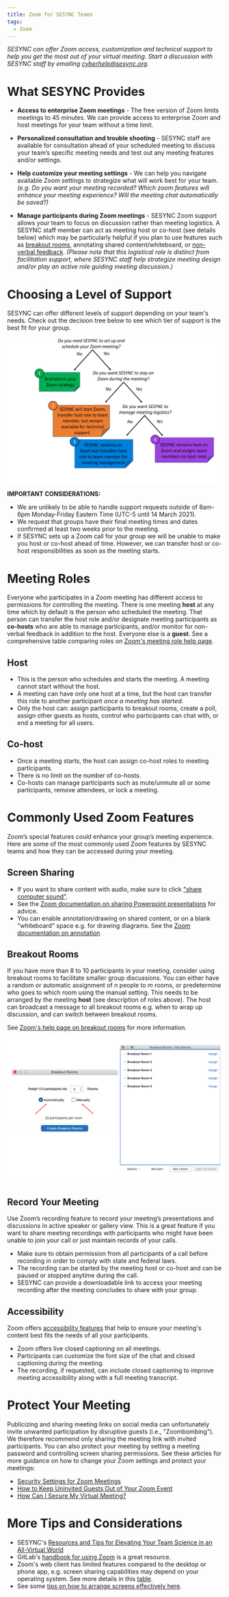 ```yaml
---
title: Zoom for SESYNC Teams
tags:
  - Zoom
---
```


*SESYNC can offer Zoom access, customization and technical support to help you get the most out of your virtual meeting. Start a discussion with SESYNC staff by emailing [cyberhelp@sesync.org](mailto:cyberhelp@sesync.org).*

# What SESYNC Provides 

- **Access to enterprise Zoom meetings** - The free version of Zoom limits meetings to 45 minutes. We can provide access to enterprise Zoom and host meetings for your team without a time limit. 

- **Personalized consultation and trouble shooting** - SESYNC staff are available for consultation ahead of your scheduled meeting to discuss your team’s specific meeting needs and test out any meeting features and/or settings.  

- **Help customize your meeting settings** - We can help you navigate available Zoom settings to strategize what will work best for your team.  *(e.g. Do you want your meeting recorded? Which zoom features will enhance your meeting experience? Will the meeting chat automatically be saved?)*

- **Manage participants during Zoom meetings** - SESYNC Zoom support allows your team to focus on discussion rather than meeting logistics.  A SESYNC staff member can act as meeting host or co-host (see details below) which may be particularly helpful if you plan to use features such as [breakout rooms](https://support.zoom.us/hc/en-us/articles/206476093-Enabling-breakout-rooms), annotating shared content/whiteboard, or [non-verbal feedback](https://support.zoom.us/hc/en-us/articles/115001286183-Nonverbal-feedback-during-meetings). *(Please note that this logistical role is distinct from facilitation support, where SESYNC staff help strategize meeting design and/or play an active role guiding meeting discussion.)*

# Choosing a Level of Support 

SESYNC can offer different levels of support depending on your team's needs. Check out the decision tree below to see which tier of support is the best fit for your group. 

![Zoom Decision Tree](/assets/images/Zoom_Figure_V2.png)

**IMPORTANT CONSIDERATIONS:**  
* We are unlikely to be able to handle support requests outside of 8am-6pm Monday-Friday Eastern Time (UTC-5 until 14 March 2021).
* We request that groups have their final meeting times and dates confirmed at least two weeks prior to the meeting.  
* If SESYNC sets up a Zoom call for your group we will be unable to make you host or co-host ahead of time. However, we can transfer host or co-host responsibilities as soon as the meeting starts.

# Meeting Roles

Everyone who participates in a Zoom meeting has different access to permissions for controlling the meeting. There is one meeting **host** at any time which by default is the person who scheduled the meeting. That person can transfer the host role and/or designate meeting participants as **co-hosts** who are able to manage participants, and/or monitor for non-verbal feedback in addition to the host. Everyone else is a **guest**. See a comprehensive table comparing roles on [Zoom's meeting role help page](https://support.zoom.us/hc/en-us/articles/360040324512-Roles-in-a-meeting). 

## Host

* This is the person who schedules and starts the meeting. A meeting cannot start without the host.
* A meeting can have only one host at a time, but the host can transfer this role to another participant *once a meeting has started*. 
* Only the host can: assign participants to breakout rooms, create a poll, assign other guests as hosts, control who participants can chat with, or end a meeting for all users.

## Co-host

* Once a meeting starts, the host can assign co-host roles to meeting participants.
* There is no limit on the number of co-hosts.
* Co-hosts can manage participants such as mute/unmute all or some participants, remove attendees, or lock a meeting.

# Commonly Used Zoom Features 

Zoom’s special features could enhance your group’s meeting experience.  Here are some of the most commonly used Zoom features by SESYNC teams and how they can be accessed during your meeting. 

## Screen Sharing 

* If you want to share content with audio, make sure to click ["share computer sound"](https://it.umn.edu/services-technologies/how-tos/zoom-share-device-sound-during-screen).
* See the [Zoom documentation on sharing Powerpoint presentations](https://support.zoom.us/hc/en-us/articles/203395347-Screen-Sharing-a-PowerPoint-Presentation) for advice.
* You can enable annotation/drawing on shared content, or on a blank "whiteboard" space e.g. for drawing diagrams. See the [Zoom documentation on annotation](https://support.zoom.us/hc/en-us/articles/115005706806-Using-annotation-tools-on-a-shared-screen-or-whiteboard)

## Breakout Rooms

If you have more than 8 to 10 participants in your meeting, consider using breakout rooms to facilitate smaller group discussions. You can either have a random or automatic assignment of *n* people to *m* rooms, or predetermine who goes to which room using the manual setting. This needs to be arranged by the meeting **host** (see description of roles above). The host can broadcast a message to all breakout rooms e.g. when to wrap up discussion, and can switch between breakout rooms. 

See [Zoom's help page on breakout rooms](https://support.zoom.us/hc/en-us/articles/206476093-Enabling-breakout-rooms) for more information. 

![Breakout Rooms](/assets/images/Breakout_Rooms.png)

## Record Your Meeting 

Use Zoom’s recording feature to record your meeting’s presentations and discussions in active speaker or gallery view.  This is a great feature if you want to share meeting recordings with participants who might have been unable to join your call or just maintain records of your calls.  

* Make sure to obtain permission from all participants of a call before recording in order to comply with state and federal laws.
* The recording can be started by the meeting host or co-host and can be paused or stopped anytime during the call.  
* SESYNC can provide a downloadable link to access your meeting recording after the meeting concludes to share with your group. 

## Accessibility 

Zoom offers [accessibility features](https://zoom.us/accessibility) that help to ensure your meeting's content best fits the needs of all your participants.

* Zoom offers live closed captioning on all meetings. 
* Participants can customize the font size of the chat and closed captioning during the meeting. 
* The recording, if requested, can include closed captioning to improve meeting accessibility along with a full meeting transcript. 

# Protect Your Meeting

Publicizing and sharing meeting links on social media can unfortunately invite unwanted participation by disruptive guests (i.e., "Zoombombing"). We therefore recommend only sharing the meeting link with invited participants. You can also protect your meeting by setting a meeting password and controlling screen sharing permissions. See these articles for more guidance on how to change your Zoom settings and protect your meetings: 

* [Security Settings for Zoom Meetings](https://umd.service-now.com/itsupport/?id=kb_article_view&sysparm_article=KB0015411&sys_kb_id=93a8eafadb7384904cb03562399619e4)
* [How to Keep Uninvited Guests Out of Your Zoom Event](https://blog.zoom.us/wordpress/2020/03/20/keep-uninvited-guests-out-of-your-zoom-event/)
* [How Can I Secure My Virtual Meeting?](https://cyberhelp.sesync.org/faq/virtual-meeting-security.html)

# More Tips and Considerations

* SESYNC's [Resources and Tips for Elevating Your Team Science in an All-Virtual World](https://www.sesync.org/resources-and-tips-for-elevating-your-team-science-in-an-all-virtual-world) 
* GitLab's [handbook for using Zoom](https://about.gitlab.com/handbook/tools-and-tips/zoom/) is a great resource.
* Zoom's web client has limited features compared to the desktop or phone app, e.g. screen sharing capabilities may depend on your operating system. See more details in this [table](https://support.zoom.us/hc/en-us/articles/360027397692#note).
* See some [tips on how to arrange screens effectively here](https://keepteaching.iu.edu/resources/zoom/pin-video.html).
